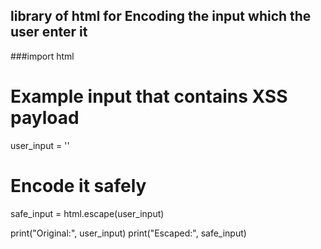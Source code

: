 ## library of html for Encoding the input which the user enter it 
                                                                                                                                     
###import html

# Example input that contains XSS payload
user_input = '<script>alert("XSS")</script>'

# Encode it safely
safe_input = html.escape(user_input)

print("Original:", user_input)
print("Escaped:", safe_input)
